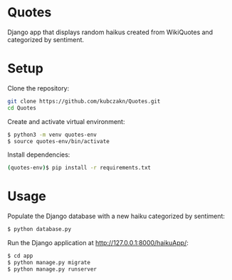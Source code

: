 # Quotes
Django app that displays random haikus created from WikiQuotes and categorized by sentiment.
# Setup
Clone the repository:
```bash
git clone https://github.com/kubczakn/Quotes.git
cd Quotes
```
Create and activate virtual environment:
```bash
$ python3 -m venv quotes-env
$ source quotes-env/bin/activate
```
Install dependencies:
```bash
(quotes-env)$ pip install -r requirements.txt
```
# Usage
Populate the Django database with a new haiku categorized by sentiment:
```bash
$ python database.py
```
Run the Django application at http://127.0.0.1:8000/haikuApp/:
```bash
$ cd app
$ python manage.py migrate
$ python manage.py runserver
```

